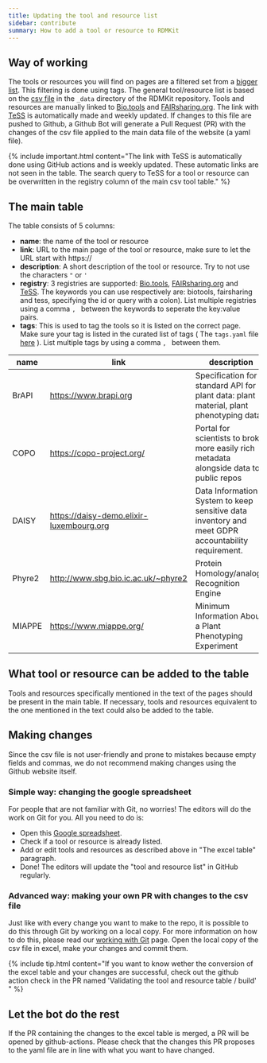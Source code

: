 ```yaml
---
title: Updating the tool and resource list
sidebar: contribute
summary: How to add a tool or resource to RDMKit
---
```


## Way of working

The tools or resources you will find on pages are a filtered set from a [bigger list](all_tools_and_resources). This filtering is done using tags. The general tool/resource list is based on the [csv file](https://github.com/elixir-europe/rdmkit/blob/master/_data/main_tool_and_resource_list.csv) in the `_data` directory of the RDMKit repository. Tools and resources are manually linked to [Bio.tools](https://bio.tools) and [FAIRsharing.org](https://fairsharing.org/). The link with [TeSS](https://tess.elixir-europe.org/) is automatically made and weekly updated. If changes to this file are pushed to Github, a Github Bot will generate a Pull Request (PR) with the changes of the csv file applied to the main data file of the website (a yaml file).

{% include important.html content="The link with TeSS is automatically done using GitHub actions and is weekly updated. These automatic links are not seen in the table. The search query to TeSS for a tool or resource can be overwritten in the registry column of the main csv tool table." %}

## The main table


The table consists of 5 columns:
- **name**: the name of the tool or resource
- **link**: URL to the main page of the tool or resource, make sure to let the URL start with https://
- **description**: A short description of the tool or resource. Try to not use the characters `"` or `'` 
- **registry**: 3 registries are supported: [Bio.tools](https://bio.tools), [FAIRsharing.org](https://fairsharing.org/) and [TeSS](https://tess.elixir-europe.org/). The keywords you can use respectively are: biotools, fairsharing and tess, specifying the id or query with a colon). List multiple registries using a comma `, ` between the keywords to seperate the key:value pairs. 
- **tags**: This is used to tag the tools so it is listed on the correct page. Make sure your tag is listed in the curated list of tags ( The `tags.yaml` file [here](https://github.com/elixir-europe/rdmkit/blob/master/_data/tags.yml) ). List multiple tags by using a comma `, ` between them.

| name   	| link                                     	| description                                                                                         	| registry           	| tags             	|
|--------	|------------------------------------------	|-----------------------------------------------------------------------------------------------------	|--------------------	|------------------	|
| BrAPI  	| https://www.brapi.org                    	| Specification for a standard API for plant data: plant material, plant phenotyping data             	|                    	| share            	|
| COPO   	| https://copo-project.org/                	| Portal for scientists to broker more easily rich metadata alongside data to public repos            	|                    	| share            	|
| DAISY  	| https://daisy-demo.elixir-luxembourg.org 	| Data Information System to keep sensitive data inventory and meet GDPR accountability requirement.  	| biotools:DAISY     	| plan, collect    	|
| Phyre2 	| http://www.sbg.bio.ic.ac.uk/~phyre2      	| Protein Homology/analogY Recognition Engine                                                         	| biotools:phyre     	| process, analyse 	|
| MIAPPE 	| https://www.miappe.org/                  	| Minimum Information About a Plant Phenotyping Experiment                                            	| fairsharing:nd9ce9 	| standard         	|


## What tool or resource can be added to the table
Tools and resources specifically mentioned in the text of the pages should be present in the main table. If necessary, tools and resources equivalent to the one mentioned in the text could also be added to the table.

## Making changes

Since the csv file is not user-friendly and prone to mistakes because empty fields and commas, we do not recommend making changes using the Github website itself. 

### Simple way: changing the google spreadsheet

For people that are not familiar with Git, no worries! The editors will do the work on Git for you. All you need to do is:
- Open this [Google spreadsheet](https://docs.google.com/spreadsheets/d/16RESor_qQ_ygI0lQYHR23kbZJUobOWZUbOwhJbLptDE/edit?usp=sharing).
- Check if a tool or resource is already listed.
- Add or edit tools and resources as described above in "The excel table" paragraph.
- Done! The editors will update the "tool and resource list" in GitHub regularly.

### Advanced way: making your own PR with changes to the csv file

Just like with every change you want to make to the repo, it is possible to do this through Git by working on a local copy. For more information on how to do this, please read our [working with Git](working_with_git) page. Open the local copy of the csv file in excel, make your changes and commit them.

{% include tip.html content="If you want to know wether the conversion of the excel table and your changes are successful, check out the github action check in the PR named 'Validating the tool and resource table / build' " %}


## Let the bot do the rest
If the PR containing the changes to the excel table is merged, a PR will be opened by github-actions. Please check that the changes this PR proposes to the yaml file are in line with what you want to have changed.
